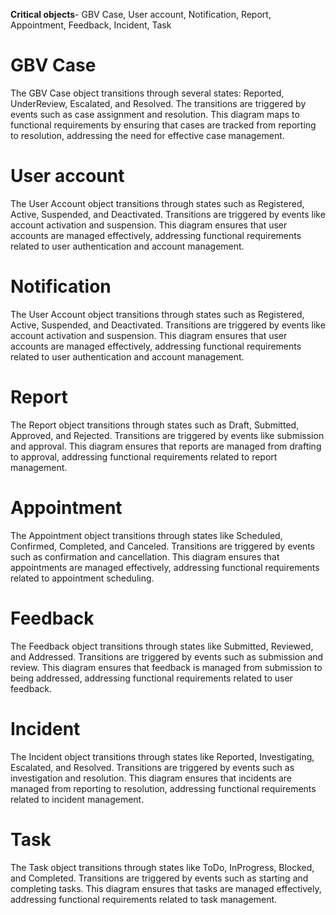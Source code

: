 **Critical objects**- GBV Case, User account, Notification, Report, Appointment, Feedback, Incident, Task

# GBV Case
The GBV Case object transitions through several states: Reported, UnderReview, Escalated, and Resolved. The transitions are triggered by events such as case assignment and resolution. This diagram maps to functional requirements by ensuring that cases are tracked from reporting to resolution, addressing the need for effective case management.

# User account
The User Account object transitions through states such as Registered, Active, Suspended, and Deactivated. Transitions are triggered by events like account activation and suspension. This diagram ensures that user accounts are managed effectively, addressing functional requirements related to user authentication and account management.

# Notification
The User Account object transitions through states such as Registered, Active, Suspended, and Deactivated. Transitions are triggered by events like account activation and suspension. This diagram ensures that user accounts are managed effectively, addressing functional requirements related to user authentication and account management.

# Report
The Report object transitions through states such as Draft, Submitted, Approved, and Rejected. Transitions are triggered by events like submission and approval. This diagram ensures that reports are managed from drafting to approval, addressing functional requirements related to report management.

# Appointment
The Appointment object transitions through states like Scheduled, Confirmed, Completed, and Canceled. Transitions are triggered by events such as confirmation and cancellation. This diagram ensures that appointments are managed effectively, addressing functional requirements related to appointment scheduling.

# Feedback
The Feedback object transitions through states like Submitted, Reviewed, and Addressed. Transitions are triggered by events such as submission and review. This diagram ensures that feedback is managed from submission to being addressed, addressing functional requirements related to user feedback.

# Incident
The Incident object transitions through states like Reported, Investigating, Escalated, and Resolved. Transitions are triggered by events such as investigation and resolution. This diagram ensures that incidents are managed from reporting to resolution, addressing functional requirements related to incident management.

# Task
The Task object transitions through states like ToDo, InProgress, Blocked, and Completed. Transitions are triggered by events such as starting and completing tasks. This diagram ensures that tasks are managed effectively, addressing functional requirements related to task management.
